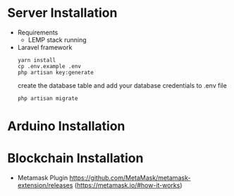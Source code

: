 
# Server Installation

- Requirements
    - LEMP stack running
- Laravel framework
    ```
    yarn install
    cp .env.example .env
    php artisan key:generate
    ```
    create the database table and add your database credentials to .env file
    ```
    php artisan migrate
    ```

# Arduino Installation

# Blockchain Installation

- Metamask Plugin https://github.com/MetaMask/metamask-extension/releases (https://metamask.io/#how-it-works)